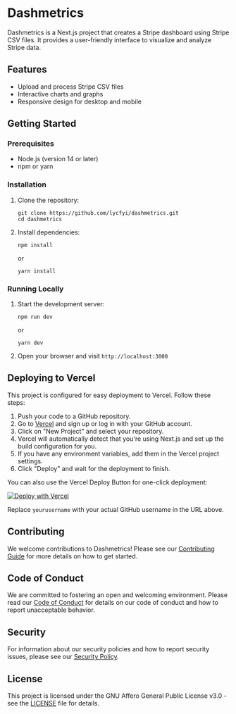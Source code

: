 # Dashmetrics

Dashmetrics is a Next.js project that creates a Stripe dashboard using Stripe CSV files. It provides a user-friendly interface to visualize and analyze Stripe data.

## Features

- Upload and process Stripe CSV files
- Interactive charts and graphs
- Responsive design for desktop and mobile

## Getting Started

### Prerequisites

- Node.js (version 14 or later)
- npm or yarn

### Installation

1. Clone the repository:

   ```
   git clone https://github.com/lycfyi/dashmetrics.git
   cd dashmetrics
   ```

2. Install dependencies:
   ```
   npm install
   ```
   or
   ```
   yarn install
   ```

### Running Locally

1. Start the development server:

   ```
   npm run dev
   ```

   or

   ```
   yarn dev
   ```

2. Open your browser and visit `http://localhost:3000`

## Deploying to Vercel

This project is configured for easy deployment to Vercel. Follow these steps:

1. Push your code to a GitHub repository.
2. Go to [Vercel](https://vercel.com) and sign up or log in with your GitHub account.
3. Click on "New Project" and select your repository.
4. Vercel will automatically detect that you're using Next.js and set up the build configuration for you.
5. If you have any environment variables, add them in the Vercel project settings.
6. Click "Deploy" and wait for the deployment to finish.

You can also use the Vercel Deploy Button for one-click deployment:

[![Deploy with Vercel](https://vercel.com/button)](https://vercel.com/new/clone?repository-url=https://github.com/yourusername/dashmetrics)

Replace `yourusername` with your actual GitHub username in the URL above.

## Contributing

We welcome contributions to Dashmetrics! Please see our [Contributing Guide](CONTRIBUTING.md) for more details on how to get started.

## Code of Conduct

We are committed to fostering an open and welcoming environment. Please read our [Code of Conduct](CODE_OF_CONDUCT.md) for details on our code of conduct and how to report unacceptable behavior.

## Security

For information about our security policies and how to report security issues, please see our [Security Policy](SECURITY.md).

## License

This project is licensed under the GNU Affero General Public License v3.0 - see the [LICENSE](LICENSE) file for details.
